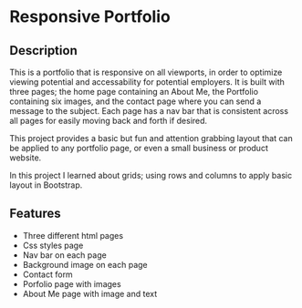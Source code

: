 # Responsive Portfolio


## Description

   This is a portfolio that is responsive on all viewports, in order to optimize viewing potential and accessability for potential employers.
   It is built with three pages; the home page containing an About Me, the Portfolio containing six images, and the contact page where you can send a message to the subject. Each page has a nav bar that is consistent across all pages for easily moving back and forth if desired. 

   This project provides a basic but fun and attention grabbing layout that can be applied to any portfolio page, or even a small business or product website. 

   In this project I learned about grids; using rows and columns to apply basic layout in Bootstrap.

   
## Features

   * Three different html pages
   * Css styles page
   * Nav bar on each page
   * Background image on each page
   * Contact form
   * Porfolio page with images
   * About Me page with image and text

